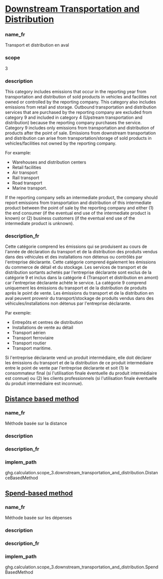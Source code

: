 # [Downstream Transportation and Distribution](#downstream-transportation-and-distribution)

### name_fr

Transport et distribution en aval

### scope

3

### description 

This category includes emissions that occur in the reporting year from transportation and distribution of sold products in vehicles and facilities not owned or controlled by the reporting company. This category also includes emissions from retail and storage. Outbound transportation and distribution services that are purchased by the reporting company are excluded from category 9 and included in category 4 (Upstream transportation and distribution) because the reporting company purchases the service. Category 9 includes only emissions from transportation and distribution of products after the point of sale. Emissions from downstream transportation and distribution can arise from transportation/storage of sold products in vehicles/facilities not owned by the reporting company. 

For example:

- Warehouses and distribution centers
- Retail facilities
- Air transport
- Rail transport
- Road transport
- Marine transport.  

If the reporting company sells an intermediate product, the company should report emissions from transportation and distribution of this intermediate product between the point of sale by the reporting company and either (1) the end consumer (if the eventual end use of the intermediate product is known) or (2) business customers (if the eventual end use of the intermediate product is unknown).


### description_fr

Cette catégorie comprend les émissions qui se produisent au cours de l'année de déclaration du transport et de la distribution des produits vendus dans des véhicules et des installations non détenus ou contrôlés par l'entreprise déclarante. Cette catégorie comprend également les émissions du commerce de détail et du stockage. Les services de transport et de distribution sortants achetés par l'entreprise déclarante sont exclus de la catégorie 9 et inclus dans la catégorie 4 (Transport et distribution en amont) car l'entreprise déclarante achète le service. La catégorie 9 comprend uniquement les émissions du transport et de la distribution de produits après le point de vente. Les émissions du transport et de la distribution en aval peuvent provenir du transport/stockage de produits vendus dans des véhicules/installations non détenus par l'entreprise déclarante.

Par exemple:

- Entrepôts et centres de distribution
- Installations de vente au détail
- Transport aérien
- Transport ferroviaire
- Transport routier
- Transport maritime.

Si l'entreprise déclarante vend un produit intermédiaire, elle doit déclarer les émissions du transport et de la distribution de ce produit intermédiaire entre le point de vente par l'entreprise déclarante et soit (1) le consommateur final (si l'utilisation finale éventuelle du produit intermédiaire est connue) ou (2) les clients professionnels (si l'utilisation finale éventuelle du produit intermédiaire est inconnue).




## [Distance based method](#distance-based-method)

### name_fr

Méthode basée sur la distance

### description



### description_fr



### implem_path

ghg.calculation.scope_3.downstream_transportation_and_distribution.DistanceBasedMethod

## [Spend-based method](#spend-based-method)

### name_fr

Méthode basée sur les dépenses

### description


### description_fr


### implem_path

ghg.calculation.scope_3.downstream_transportation_and_distribution.SpendBasedMethod

